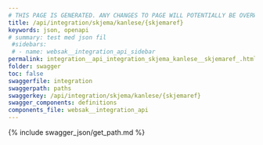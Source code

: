 ```yaml
---
# THIS PAGE IS GENERATED. ANY CHANGES TO PAGE WILL POTENTIALLY BE OVERWRITTEN.
title: /api/integration/skjema/kanlese/{skjemaref}
keywords: json, openapi
# summary: test med json fil
 #sidebars: 
 # - name: websak__integration_api_sidebar
permalink: integration__api_integration_skjema_kanlese__skjemaref_.html
folder: swagger
toc: false
swaggerfile: integration
swaggerpath: paths
swaggerkey: /api/integration/skjema/kanlese/{skjemaref}
swagger_components: definitions
components_file: websak__integration_api
---
```

{% include swagger_json/get_path.md %}
